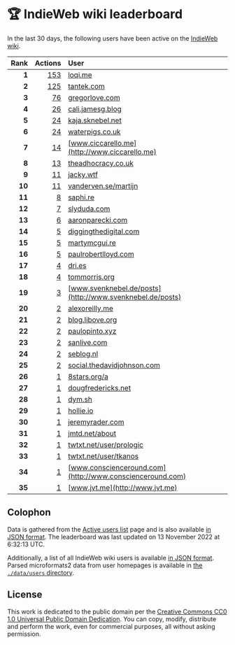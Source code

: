 # 🏆 IndieWeb wiki leaderboard

In the last 30 days, the following users have been active on the [IndieWeb wiki](https://indieweb.org).

| Rank | Actions | User |
|-----:|--------:|:-----|
| **1** | [153](https://indieweb.org/Special:Contributions/Loqi.me) | [loqi.me](http://loqi.me) |
| **2** | [125](https://indieweb.org/Special:Contributions/Tantek.com) | [tantek.com](http://tantek.com) |
| **3** | [76](https://indieweb.org/Special:Contributions/Gregorlove.com) | [gregorlove.com](http://gregorlove.com) |
| **4** | [26](https://indieweb.org/Special:Contributions/Cali.jamesg.blog) | [cali.jamesg.blog](http://cali.jamesg.blog) |
| **5** | [24](https://indieweb.org/Special:Contributions/Kaja.sknebel.net) | [kaja.sknebel.net](http://kaja.sknebel.net) |
| **6** | [24](https://indieweb.org/Special:Contributions/Waterpigs.co.uk) | [waterpigs.co.uk](http://waterpigs.co.uk) |
| **7** | [14](https://indieweb.org/Special:Contributions/Www.ciccarello.me) | [www.ciccarello.me](http://www.ciccarello.me) |
| **8** | [13](https://indieweb.org/Special:Contributions/Theadhocracy.co.uk) | [theadhocracy.co.uk](http://theadhocracy.co.uk) |
| **9** | [11](https://indieweb.org/Special:Contributions/Jacky.wtf) | [jacky.wtf](http://jacky.wtf) |
| **10** | [11](https://indieweb.org/Special:Contributions/Vanderven.se_martijn) | [vanderven.se/martijn](http://vanderven.se/martijn) |
| **11** | [8](https://indieweb.org/Special:Contributions/Saphi.re) | [saphi.re](http://saphi.re) |
| **12** | [7](https://indieweb.org/Special:Contributions/Slyduda.com) | [slyduda.com](http://slyduda.com) |
| **13** | [6](https://indieweb.org/Special:Contributions/Aaronparecki.com) | [aaronparecki.com](http://aaronparecki.com) |
| **14** | [5](https://indieweb.org/Special:Contributions/Diggingthedigital.com) | [diggingthedigital.com](http://diggingthedigital.com) |
| **15** | [5](https://indieweb.org/Special:Contributions/Martymcgui.re) | [martymcgui.re](http://martymcgui.re) |
| **16** | [5](https://indieweb.org/Special:Contributions/Paulrobertlloyd.com) | [paulrobertlloyd.com](http://paulrobertlloyd.com) |
| **17** | [4](https://indieweb.org/Special:Contributions/Dri.es) | [dri.es](http://dri.es) |
| **18** | [4](https://indieweb.org/Special:Contributions/Tommorris.org) | [tommorris.org](http://tommorris.org) |
| **19** | [3](https://indieweb.org/Special:Contributions/Www.svenknebel.de_posts) | [www.svenknebel.de/posts](http://www.svenknebel.de/posts) |
| **20** | [2](https://indieweb.org/Special:Contributions/Alexoreilly.me) | [alexoreilly.me](http://alexoreilly.me) |
| **21** | [2](https://indieweb.org/Special:Contributions/Blog.libove.org) | [blog.libove.org](http://blog.libove.org) |
| **22** | [2](https://indieweb.org/Special:Contributions/Paulopinto.xyz) | [paulopinto.xyz](http://paulopinto.xyz) |
| **23** | [2](https://indieweb.org/Special:Contributions/Sanlive.com) | [sanlive.com](http://sanlive.com) |
| **24** | [2](https://indieweb.org/Special:Contributions/Seblog.nl) | [seblog.nl](http://seblog.nl) |
| **25** | [2](https://indieweb.org/Special:Contributions/Social.thedavidjohnson.com) | [social.thedavidjohnson.com](http://social.thedavidjohnson.com) |
| **26** | [1](https://indieweb.org/Special:Contributions/8stars.org_a) | [8stars.org/a](http://8stars.org/a) |
| **27** | [1](https://indieweb.org/Special:Contributions/Dougfredericks.net) | [dougfredericks.net](http://dougfredericks.net) |
| **28** | [1](https://indieweb.org/Special:Contributions/Dym.sh) | [dym.sh](http://dym.sh) |
| **29** | [1](https://indieweb.org/Special:Contributions/Hollie.io) | [hollie.io](http://hollie.io) |
| **30** | [1](https://indieweb.org/Special:Contributions/Jeremyrader.com) | [jeremyrader.com](http://jeremyrader.com) |
| **31** | [1](https://indieweb.org/Special:Contributions/Jmtd.net_about) | [jmtd.net/about](http://jmtd.net/about) |
| **32** | [1](https://indieweb.org/Special:Contributions/Twtxt.net_user_prologic) | [twtxt.net/user/prologic](http://twtxt.net/user/prologic) |
| **33** | [1](https://indieweb.org/Special:Contributions/Twtxt.net_user_tkanos) | [twtxt.net/user/tkanos](http://twtxt.net/user/tkanos) |
| **34** | [1](https://indieweb.org/Special:Contributions/Www.conscienceround.com) | [www.conscienceround.com](http://www.conscienceround.com) |
| **35** | [1](https://indieweb.org/Special:Contributions/Www.jvt.me) | [www.jvt.me](http://www.jvt.me) |


## Colophon

Data is gathered from the [Active users list](https://indieweb.org/Special:ActiveUsers) page and is also available [in JSON format](https://github.com/jgarber623/indieweb-wiki-leaderboard/blob/main/data/leaderboard.json). The leaderboard was last updated on 13 November 2022 at 6:32:13 UTC.

Additionally, a list of all IndieWeb wiki users is available [in JSON format](https://github.com/jgarber623/indieweb-wiki-leaderboard/blob/main/data/users.json). Parsed microformats2 data from user homepages is available in [the `./data/users` directory](https://github.com/jgarber623/indieweb-wiki-leaderboard/blob/main/data/users).

## License

This work is dedicated to the public domain per the [Creative Commons CC0 1.0 Universal Public Domain Dedication](https://creativecommons.org/publicdomain/zero/1.0/). You can copy, modify, distribute and perform the work, even for commercial purposes, all without asking permission.
